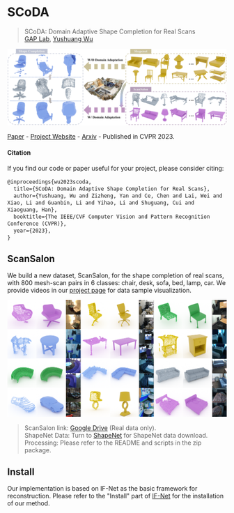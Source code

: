 # SCoDA
> SCoDA: Domain Adaptive Shape Completion for Real Scans <br />
> [GAP Lab](https://gaplab.cuhk.edu.cn/), [Yushuang Wu](https://scholar.google.com/citations?hl=zh-CN&user=x5gpN0sAAAAJ)

![Teaser](teaser_2k.png)

[Paper](https://arxiv.org/abs/2304.10179.pdf) - 
[Project Website](https://yushuang-wu.github.io/SCoDA/) -
[Arxiv](https://arxiv.org/abs/2304.10179) -
Published in CVPR 2023.

#### Citation

If you find our code or paper useful for your project, please consider citing:

    @inproceedings{wu2023scoda,
      title={SCoDA: Domain Adaptive Shape Completion for Real Scans},
      author={Yushuang, Wu and Zizheng, Yan and Ce, Chen and Lai, Wei and Xiao, Li and Guanbin, Li and Yihao, Li and Shuguang, Cui and Xiaoguang, Han},
      booktitle={The IEEE/CVF Computer Vision and Pattern Recognition Conference (CVPR)},
      year={2023},
    }
    
## ScanSalon

We build a new dataset, ScanSalon, for the shape completion of real scans, with 800 mesh-scan pairs in 6 classes: chair, desk, sofa, bed, lamp, car. We provide videos in our [project page](https://yushuang-wu.github.io/SCoDA/) for data sample visualization. 

![Dataset](dataset_vis.png)

> ScanSalon link: [Google Drive](https://drive.google.com/drive/folders/1JrBxlBufivinI5_Xyi-1wBz2quU-DThj?usp=sharing) (Real data only).  <br />
> ShapeNet Data: Turn to [ShapeNet](https://shapenet.org) for ShapeNet data download.  <br />
> Processing: Please refer to the README and scripts in the zip package.
    
## Install

Our implementation is based on IF-Net as the basic framework for reconstruction. Please refer to the "Install" part of [IF-Net](https://github.com/jchibane/if-net) for the installation of our method. 
